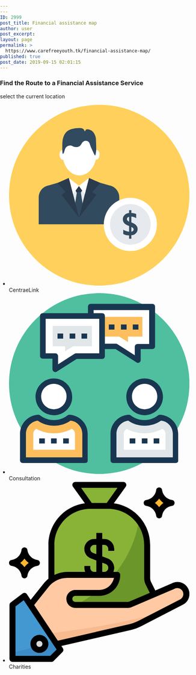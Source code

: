 ```yaml
---
---
ID: 2999
post_title: Financial assistance map
author: user
post_excerpt:
layout: page
permalink: >
  https://www.carefreeyouth.tk/financial-assistance-map/
published: true
post_date: 2019-09-15 02:01:15
---
```

<h3>Find the Route to a Financial Assistance Service</h3>		
		<p>select the current location</p>		
			<!DOCTYPE html>
<html>
  <head>
    <meta charset='utf-8' />
    <title>Financial Assistance map</title>
    <meta name='viewport' content='initial-scale=1,maximum-scale=1,user-scalable=no' />
    <link href='https://api.tiles.mapbox.com/mapbox-gl-js/v1.4.0/mapbox-gl.css' rel='stylesheet' />
    <style>
      body {
        margin: 0;
        padding: 0;
      }
      #map {
        position: relative;
        top: 0;
        bottom: 0;
        width: 100%;
      }
    </style>
  </head>
  <body>
    <link rel='stylesheet' href='https://api.mapbox.com/mapbox-gl-js/plugins/mapbox-gl-geocoder/v4.2.0/mapbox-gl-geocoder.css' type='text/css' />
    <link rel='stylesheet' href='https://api.mapbox.com/mapbox-gl-js/plugins/mapbox-gl-directions/v4.0.2/mapbox-gl-directions.css' type='text/css' />
  </body>
</html>
					<ul>
							<li >
							<svg xmlns="http://www.w3.org/2000/svg" xmlns:xlink="http://www.w3.org/1999/xlink" id="Layer_1" x="0px" y="0px" viewBox="0 0 508 508" style="enable-background:new 0 0 508 508;" xml:space="preserve">
<circle style="fill:#FFD05B;" cx="254" cy="254" r="254"></circle>
<path style="fill:#324A5E;" d="M282.4,226.4l-39.6-11.2c-3.6-0.8-10.4-1.6-12.8-4c-30,35.6-52.8,13.2-63.6-2  c-2.8,3.6-8.8,4.4-13.6,5.2l-40.8,12c-16.4,2.8-28.4,16.8-28.4,33.6v75.6h226.8v-76C310.4,243.6,298.4,229.2,282.4,226.4z"></path>
<polygon style="fill:#E6E9EE;" points="174,227.6 197.2,316.8 219.2,227.6 "></polygon>
<polygon style="fill:#2B3B4E;" points="190.8,247.2 185.2,237.2 190.8,227.6 202,227.6 208,237.2 202,247.2 "></polygon>
<g>
	<polygon style="fill:#FFFFFF;" points="168.4,205.6 180,251.2 197.2,227.6  "></polygon>
	<polygon style="fill:#FFFFFF;" points="196.4,227.6 213.6,251.2 225.2,205.6  "></polygon>
</g>
<polygon style="fill:#324A5E;" points="209.6,293.2 197.2,316.8 183.6,293.2 190.8,247.2 202.4,247.2 "></polygon>
<g>
	<polygon style="fill:#2B3B4E;" points="257.2,219.6 225.2,205.6 197.2,316.8 246,252.8 234.4,244.8  "></polygon>
	<polygon style="fill:#2B3B4E;" points="136.4,219.6 168.4,205.6 197.2,316.8 147.6,252.8 159.2,244.8  "></polygon>
</g>
<g>
	<ellipse style="fill:#FFFFFF;" cx="198.4" cy="135.6" rx="48" ry="62.8"></ellipse>
		<ellipse transform="matrix(0.0648 -0.9979 0.9979 0.0648 90.7068 377.6045)" style="fill:#FFFFFF;" cx="246.811" cy="140.409" rx="13.6" ry="8"></ellipse>
		<ellipse transform="matrix(0.0648 0.9979 -0.9979 0.0648 280.8441 -18.2036)" style="fill:#FFFFFF;" cx="150.134" cy="140.733" rx="13.6" ry="8"></ellipse>
</g>
<path style="fill:#324A5E;" d="M182.4,117.6c-2-0.4-3.6-1.6-5.2-2.4c-7.6-2.8-16.8,1.6-19.6,9.6c-2,4.8-2,11.2-6.4,13.6  c-1.2-5.2-1.2-10.8-1.2-16c0-7.6,0-14.8,0.8-22.4c1.2-7.2,3.6-14.8,8-20.4c4.4-6,11.2-9.6,18-11.6s14-2.8,20.8-2.8c4,0,8,0,11.2,2.4  c2,1.6,3.2,4,4,6.4c0.8,2,2.8-3.2,3.6-4c4-3.2,12,0,16.4,2.8c4.8,3.2,8,8.8,10,14.4c2.4,5.6,2,15.6,2.4,22c0.4,4,0,6.8,0.4,16  c0,3.2-1.2,13.6-2.8,16.8c-1.2,2-5.6-9.2-6.8-11.2c-3.2-6.8-6.8-14-8.8-21.2c-2.4-8.8-14-12.4-21.6-2.8  C203.2,111.2,198.4,122.4,182.4,117.6z"></path>
<circle style="fill:#FFFFFF;" cx="341.6" cy="336" r="74.8"></circle>
<circle style="fill:#E6E9EE;" cx="341.6" cy="336" r="57.2"></circle>
<path style="fill:#324A5E;" d="M344.4,366.4v9.6H338v-9.2c-6,0-11.2-1.2-16.4-4v-12c1.6,1.2,4,2.8,7.6,3.6c3.2,1.2,6.4,2,8.8,2v-16  c-6.8-2.4-11.6-5.2-14-8.4c-2.4-2.8-3.6-6.4-3.6-10.8s1.6-8.4,4.8-11.6c3.2-3.2,7.6-5.2,12.8-5.6v-8h6.4v8c6,0.4,10.8,1.2,13.6,2.8  v11.6c-4-2.4-8.8-4-13.6-4.4v16.4c6.4,2.4,10.8,4.8,13.6,8c2.8,2.8,4,6.4,4,10.8c0,4.8-1.6,8.8-4.8,11.6  C354.8,364,350.4,366,344.4,366.4z M338,328.4v-13.6c-4,0.8-6,2.8-6,6.4C332,324,334,326.4,338,328.4z M344.4,343.2v13.2  c4-0.8,6.4-2.8,6.4-6.4C350.8,347.2,348.8,344.8,344.4,343.2z"></path>
<g>
</g>
<g>
</g>
<g>
</g>
<g>
</g>
<g>
</g>
<g>
</g>
<g>
</g>
<g>
</g>
<g>
</g>
<g>
</g>
<g>
</g>
<g>
</g>
<g>
</g>
<g>
</g>
<g>
</g>
</svg>						
										CentraeLink
									</li>
								<li >
							<svg xmlns="http://www.w3.org/2000/svg" xmlns:xlink="http://www.w3.org/1999/xlink" id="Capa_1" x="0px" y="0px" viewBox="0 0 496.485 496.485" style="enable-background:new 0 0 496.485 496.485;" xml:space="preserve">
<circle style="fill:#4FBF9F;" cx="248.242" cy="248.242" r="248.242"></circle>
<polygon style="fill:#FFFFFF;" points="224.97,38.012 394.085,38.012 394.085,146.618 354.521,146.618 354.521,183.855   294.788,146.618 224.97,146.618 "></polygon>
<path style="fill:#193651;" d="M354.521,191.612c-1.552,0-3.103-0.776-3.879-1.552L293.236,153.6H224.97  c-4.655,0-7.758-3.103-7.758-7.758V37.236c0-4.655,3.103-7.758,7.758-7.758h169.115c4.655,0,7.758,3.103,7.758,7.758v108.606  c0,4.655-3.103,7.758-7.758,7.758h-31.806c0,31.806,0,30.255,0,30.255C362.279,188.509,358.4,191.612,354.521,191.612  L354.521,191.612z M232.727,138.861h62.061c1.552,0,3.103,0.776,3.879,1.552l47.321,30.255v-23.273c0-2.327,0.776-3.879,2.327-5.43  c1.552-1.552,3.103-2.327,5.43-2.327h31.806V46.545H232.727V138.861z"></path>
<polygon style="fill:#FDBF5E;" points="303.321,119.467 252.121,119.467 252.121,65.164 366.933,65.164 366.933,119.467   327.37,119.467 327.37,134.206 "></polygon>
<polygon style="fill:#FFFFFF;" points="255.224,62.836 93.091,62.836 93.091,172.994 127.224,172.994 127.224,209.455   183.855,172.994 255.224,172.994 "></polygon>
<path style="fill:#193651;" d="M123.345,215.661c-2.327-1.552-3.879-3.879-3.879-6.982v-28.703H93.091  c-4.655,0-7.758-3.103-7.758-7.758V62.836c0-4.655,3.103-7.758,7.758-7.758H256c4.655,0,7.758,3.103,7.758,7.758v110.158  c0,4.655-3.103,7.758-7.758,7.758h-69.818l-55.079,34.909C128.776,217.212,125.673,217.212,123.345,215.661z M100.848,165.236  h26.376c2.327,0,3.879,0.776,5.43,2.327c1.552,1.552,2.327,3.103,2.327,5.43v22.497l44.994-28.703  c1.552-0.776,2.327-1.552,3.879-1.552h64.388V70.594H100.848V165.236z"></path>
<polygon style="fill:#E1E6E9;" points="154.376,145.842 120.242,145.842 120.242,89.988 228.073,89.988 228.073,145.842   176.097,145.842 154.376,159.806 "></polygon>
<circle style="fill:#FFFFFF;" cx="123.345" cy="283.927" r="42.667"></circle>
<path style="fill:#193651;" d="M123.345,335.127c-27.927,0-50.424-22.497-50.424-50.424c0-27.927,22.497-50.424,50.424-50.424  s50.424,22.497,50.424,50.424C174.545,311.855,151.273,335.127,123.345,335.127z M123.345,249.018  c-19.394,0-34.909,15.515-34.909,34.909c0,19.394,15.515,34.909,34.909,34.909s34.909-15.515,34.909-34.909  C159.03,264.533,142.739,249.018,123.345,249.018z"></path>
<path style="fill:#FDBF5E;" d="M166.788,341.333c-12.412,9.309-27.152,14.739-42.667,14.739s-31.03-5.43-42.667-14.739  c-24.048,0.776-42.667,20.945-42.667,44.994v72.145h170.667v-72.145C209.455,362.279,190.836,342.885,166.788,341.333z"></path>
<path style="fill:#193651;" d="M209.455,466.23H38.012c-4.655,0-7.758-3.103-7.758-7.758v-72.145  c0-27.927,21.721-51.2,50.424-52.751c1.552,0,3.879,0.776,4.655,1.552c10.861,8.533,24.824,13.188,38.012,13.188  c13.964,0,27.152-4.655,38.012-13.188c1.552-0.776,3.103-1.552,4.655-1.552c27.927,1.552,50.424,24.048,50.424,52.751v72.145  C217.212,463.127,214.109,466.23,209.455,466.23z M45.77,450.715h155.927v-64.388c0-18.618-13.964-34.909-32.582-36.461  c-13.188,9.309-28.703,13.964-44.994,13.964s-31.806-4.655-44.994-13.964c-18.618,2.327-32.582,17.842-32.582,36.461v64.388H45.77z"></path>
<g>
	<path style="fill:#FFFFFF;" d="M66.715,429.77v-43.442c0-6.206,3.103-10.861,8.533-13.964   c14.739,8.533,31.806,12.412,48.873,12.412s34.133-4.655,48.873-12.412c4.655,2.327,8.533,7.758,8.533,13.964v43.442H66.715z"></path>
	<circle style="fill:#FFFFFF;" cx="373.139" cy="283.927" r="42.667"></circle>
</g>
<path style="fill:#193651;" d="M373.139,335.127c-27.927,0-50.424-22.497-50.424-50.424c0-27.927,22.497-50.424,50.424-50.424  c27.927,0,50.424,22.497,50.424,50.424C423.564,311.855,401.067,335.127,373.139,335.127z M373.139,249.018  c-19.394,0-34.909,15.515-34.909,34.909c0,19.394,15.515,34.909,34.909,34.909c19.394,0,34.909-15.515,34.909-34.909  C408.048,264.533,392.533,249.018,373.139,249.018z"></path>
<path style="fill:#E1E6E9;" d="M415.806,341.333c-12.412,9.309-27.152,14.739-42.667,14.739c-16.291,0-31.03-5.43-42.667-14.739  c-24.048,0.776-42.667,20.945-42.667,44.994v72.145h171.442v-72.145C458.473,362.279,439.855,342.885,415.806,341.333z"></path>
<path style="fill:#193651;" d="M458.473,466.23H287.03c-4.655,0-7.758-3.103-7.758-7.758v-72.145  c0-27.927,21.721-51.2,50.424-52.751c1.552,0,3.879,0.776,4.655,1.552c10.861,8.533,24.824,13.188,38.012,13.188  c13.964,0,27.152-4.655,38.012-13.188c1.552-0.776,3.103-1.552,4.655-1.552c27.927,1.552,50.424,24.048,50.424,52.751v72.145  C466.23,463.127,463.127,466.23,458.473,466.23z M294.788,450.715h155.927v-64.388c0-18.618-13.964-34.909-32.582-36.461  c-13.188,9.309-28.703,13.964-44.994,13.964s-31.806-4.655-44.994-13.964c-18.618,2.327-32.582,17.842-32.582,36.461v64.388H294.788  z"></path>
<path style="fill:#FFFFFF;" d="M315.733,429.77v-43.442c0-6.206,3.103-10.861,8.533-13.964  c14.739,8.533,31.806,12.412,48.873,12.412c17.067,0,34.133-4.655,48.873-12.412c4.655,2.327,8.533,7.758,8.533,13.964v43.442  H315.733z"></path>
<g>
	<rect x="133.43" y="110.933" style="fill:#193651;" width="15.515" height="13.964"></rect>
	<rect x="166.788" y="110.933" style="fill:#193651;" width="15.515" height="13.964"></rect>
</g>
<g>
	<rect x="199.37" y="110.933" style="fill:#193651;" width="15.515" height="13.964"></rect>
	<rect x="83.006" y="398.739" style="fill:#193651;" width="15.515" height="13.964"></rect>
	<rect x="115.588" y="398.739" style="fill:#193651;" width="15.515" height="13.964"></rect>
	<rect x="148.945" y="398.739" style="fill:#193651;" width="15.515" height="13.964"></rect>
	<rect x="332.024" y="398.739" style="fill:#193651;" width="15.515" height="13.964"></rect>
	<rect x="365.382" y="398.739" style="fill:#193651;" width="15.515" height="13.964"></rect>
	<rect x="397.964" y="398.739" style="fill:#193651;" width="15.515" height="13.964"></rect>
	<rect x="274.618" y="86.109" style="fill:#193651;" width="15.515" height="13.964"></rect>
	<rect x="307.976" y="86.109" style="fill:#193651;" width="15.515" height="13.964"></rect>
	<rect x="340.558" y="86.109" style="fill:#193651;" width="15.515" height="13.964"></rect>
</g>
<g>
</g>
<g>
</g>
<g>
</g>
<g>
</g>
<g>
</g>
<g>
</g>
<g>
</g>
<g>
</g>
<g>
</g>
<g>
</g>
<g>
</g>
<g>
</g>
<g>
</g>
<g>
</g>
<g>
</g>
</svg>						
										Consultation
									</li>
								<li >
							<svg xmlns="http://www.w3.org/2000/svg" xmlns:xlink="http://www.w3.org/1999/xlink" id="Capa_1" x="0px" y="0px" viewBox="0 0 511.998 511.998" style="enable-background:new 0 0 511.998 511.998;" xml:space="preserve">
<g>
	<path style="fill:#88B337;" d="M417.481,329.63c0.008-3.72-1.019-7.363-2.972-10.53l-18.938-30.487   c-2.361-4.688-3.584-9.868-3.567-15.116v-93.925c0-60.975-49.425-110.4-110.4-110.4h-50.954c-60.975,0-110.4,49.425-110.4,110.4   v93.925c0.017,5.248-1.206,10.429-3.567,15.116l-18.938,30.487c-1.953,3.168-2.981,6.811-2.972,10.53l0,0   c0.042,10.913,8.874,19.745,19.787,19.787h283.133C408.606,349.374,417.438,340.542,417.481,329.63z"></path>
	<polygon style="fill:#88B337;" points="281.604,69.171 324.066,9.725 188.189,9.725 230.651,69.171 230.651,86.156 281.604,86.156     "></polygon>
</g>
<path style="fill:#6B962A;" d="M414.509,319.099l-18.938-30.487c-2.361-4.688-3.584-9.868-3.567-15.116v-93.925  c0.059-24.594-8.102-48.508-23.184-67.938c-22.674,124.922-102.502,196.936-177.489,237.784h206.363  c10.972,0.042,19.906-8.815,19.948-19.796c0.017-3.72-1.011-7.363-2.964-10.522H414.509z"></path>
<path style="fill:#FFFFFF;" d="M298.589,196.556v-5.435c-0.042-15.736-12.798-28.492-28.534-28.534h-5.435v-16.985h-16.985v16.985  H242.2c-15.762-0.051-28.577,12.679-28.628,28.441c-0.042,11.966,7.388,22.683,18.607,26.844l15.456,5.775v32.356H242.2  c-6.378,0-11.55-5.172-11.55-11.55l0,0v-5.435h-16.985v5.435c0.042,15.736,12.798,28.492,28.534,28.534h27.855  c15.762,0.051,28.577-12.679,28.628-28.441c0.042-11.966-7.388-22.683-18.607-26.844l-15.456-5.775v-32.356h5.435  c6.378,0,11.549,5.172,11.549,11.55l0,0v5.435L298.589,196.556L298.589,196.556z M274.131,233.582  c4.484,1.741,7.448,6.055,7.473,10.87c0,6.378-5.172,11.55-11.549,11.55l0,0h-5.435v-25.986L274.131,233.582z M247.635,205.557  l-9.511-3.567c-4.484-1.741-7.448-6.055-7.473-10.87c0-6.378,5.172-11.55,11.55-11.55l0,0h5.435V205.557z"></path>
<g>
	<path style="fill:#FDB62F;" d="M425.973,94.648L425.973,94.648c-2.887-17.426-16.543-31.082-33.969-33.969l0,0   c17.426-2.887,31.082-16.543,33.969-33.969l0,0c2.887,17.426,16.543,31.082,33.969,33.969l0,0   C442.516,63.566,428.86,77.222,425.973,94.648z"></path>
	<path style="fill:#FDB62F;" d="M43.82,264.494L43.82,264.494c-2.887-17.426-16.543-31.082-33.969-33.969l0,0   c17.426-2.887,31.082-16.543,33.969-33.969l0,0c2.887,17.426,16.543,31.082,33.969,33.969l0,0   C60.363,233.412,46.708,247.068,43.82,264.494z"></path>
</g>
<path style="fill:#FEC9A3;" d="M498.752,306.021c-6.972-11.736-21.953-15.889-33.969-9.426l-120.506,51.463  c-2.123,0.9-4.408,1.367-6.709,1.359H188.189c-9.384,0-16.985-7.601-16.985-16.985s7.601-16.985,16.985-16.985h67.938  c28.143,0,50.954-22.81,50.954-50.954H165.769c-23.422,0.017-45.57,10.675-60.21,28.959l-53.247,64.456l59.956,109.89  l230.735-55.455c9.97-2.301,19.617-5.834,28.704-10.53l118.892-60.89C502.429,333.494,506.064,317.927,498.752,306.021z"></path>
<path style="fill:#F7BB8F;" d="M93.16,432.811l19.108,34.988l230.735-55.455c9.97-2.301,19.617-5.834,28.704-10.53l64.287-33.035  C329.161,401.475,187.34,421.856,93.16,432.811z"></path>
<polygon style="fill:#4398D1;" points="9.851,349.417 9.851,502.278 120.251,502.278 145.728,476.801 43.82,323.94 "></polygon>
<path style="fill:#3E8CC7;" d="M9.851,502.278h110.4l25.477-25.477l-18.683-28.025C89.271,464.368,50.003,476.062,9.851,483.68  C9.851,483.68,9.851,502.278,9.851,502.278z"></path>
<circle style="fill:#D9D9D9;" cx="86.282" cy="459.859" r="16.985"></circle>
<path d="M9.851,510.77h110.4c2.259,0.017,4.424-0.875,6.03-2.463l25.477-25.477c2.845-2.87,3.27-7.346,1.019-10.7l-4.246-6.369  l196.427-45.179c10.641-2.463,20.942-6.225,30.657-11.21l118.892-61.229c16.416-9.121,22.326-29.825,13.206-46.24  c-9.121-16.416-29.825-22.326-46.241-13.206l0,0l-46.368,19.957l-11.889-23.778c-1.775-3.533-2.709-7.431-2.718-11.38v-93.925  C400.42,120.04,356.328,69.732,297.315,61.868l33.969-47.217c2.726-3.822,1.834-9.121-1.987-11.847  c-1.52-1.087-3.363-1.639-5.231-1.571H188.189c-4.688,0.025-8.475,3.839-8.45,8.535c0.008,1.749,0.56,3.456,1.571,4.883  l33.969,47.217c-59.149,7.711-103.428,58.053-103.521,117.703v95.708c-4.705,3.813-9.01,8.119-12.823,12.823l-37.536,46.962  l-10.53-15.796c-1.257-1.996-3.287-3.38-5.605-3.822c-2.31-0.331-4.654,0.246-6.539,1.614L4.756,342.538  c-2.166,1.622-3.422,4.178-3.397,6.879v152.861C1.359,506.974,5.163,510.77,9.851,510.77z M204.664,18.218h102.927l-30.317,42.461  h-42.461L204.664,18.218z M128.743,179.571c0-56.278,45.629-101.907,101.907-101.907h50.954  c56.278,0,101.907,45.629,101.907,101.907v93.925c0.017,6.573,1.554,13.061,4.501,18.938l11.38,23.014l-58.342,24.797  c-1.045,0.45-2.174,0.679-3.312,0.679H188.189c-4.688,0-8.492-3.805-8.492-8.492c0-4.688,3.805-8.492,8.492-8.492h67.938  c32.831,0,59.446-26.615,59.446-59.446c0-4.688-3.805-8.492-8.492-8.492h-10.955c1.597-3.643,2.437-7.575,2.463-11.55  c-0.034-11.889-7.397-22.53-18.513-26.751l-15.456-5.775v-32.356h5.435c6.378,0,11.549,5.172,11.549,11.55l0,0v5.435h16.985v-5.435  c-0.042-15.736-12.798-28.492-28.534-28.534h-5.435v-16.985h-16.985v16.985H242.2c-15.762-0.051-28.577,12.679-28.628,28.441  c-0.042,11.966,7.388,22.683,18.607,26.844l15.456,5.775v32.356H242.2c-6.378,0-11.55-5.172-11.55-11.55l0,0v-5.435h-16.985v5.435  c0.025,3.974,0.866,7.906,2.463,11.55h-50.359c-12.823,0-25.485,2.904-37.026,8.492V179.571z M281.604,244.452  c0,6.378-5.172,11.55-11.549,11.55l0,0h-5.435v-25.986l9.511,3.567C278.615,235.331,281.579,239.637,281.604,244.452z   M247.635,179.571v25.986l-9.511-3.567c-4.484-1.741-7.448-6.055-7.473-10.87c0-6.378,5.172-11.55,11.55-11.55l0,0L247.635,179.571  L247.635,179.571z M112.183,298.463c13.053-16.203,32.78-25.579,53.586-25.477h131.97c-4.034,19.77-21.435,33.969-41.612,33.969  h-67.938c-14.072,0-25.477,11.405-25.477,25.477c0,14.072,11.405,25.477,25.477,25.477h149.379  c3.448,0.008,6.853-0.688,10.021-2.038l121.27-51.803c8.093-4.807,18.547-2.149,23.354,5.945c4.807,8.093,2.149,18.547-5.945,23.354  l0,0l-118.382,60.89c-8.509,4.348-17.52,7.626-26.836,9.766l-202.541,46.623L71.335,349.841L112.183,298.463z M18.343,353.663  l23.354-17.579l93.415,139.613l-18.343,18.089H18.343V353.663z"></path>
<path d="M86.282,434.34c-14.072,0-25.477,11.405-25.477,25.477c0,14.072,11.405,25.477,25.477,25.477s25.477-11.405,25.477-25.477  C111.758,445.745,100.353,434.34,86.282,434.34z M86.282,468.309c-4.688,0-8.492-3.805-8.492-8.492c0-4.688,3.805-8.492,8.492-8.492  s8.492,3.805,8.492,8.492C94.774,464.504,90.969,468.309,86.282,468.309z"></path>
<path d="M417.481,25.351c-2.352,13.732-13.104,24.483-26.836,26.836c-4.688,0-8.492,3.805-8.492,8.492s3.805,8.492,8.492,8.492  c13.732,2.352,24.483,13.104,26.836,26.836c0,4.688,3.805,8.492,8.492,8.492c4.688,0,8.492-3.805,8.492-8.492  c2.352-13.732,13.104-24.483,26.836-26.836c4.688,0,8.492-3.805,8.492-8.492s-3.805-8.492-8.492-8.492  c-13.732-2.352-24.483-13.104-26.836-26.836c0-4.688-3.805-8.492-8.492-8.492C421.285,16.859,417.481,20.663,417.481,25.351z   M438.117,60.679c-4.739,3.295-8.849,7.405-12.144,12.144c-3.295-4.739-7.405-8.849-12.144-12.144  c4.739-3.295,8.849-7.405,12.144-12.144C429.268,53.274,433.378,57.384,438.117,60.679z"></path>
<path d="M8.492,239.017c13.732,2.352,24.483,13.104,26.836,26.836c0,4.688,3.805,8.492,8.492,8.492s8.492-3.805,8.492-8.492  c2.352-13.732,13.104-24.483,26.836-26.836c4.688,0,8.492-3.805,8.492-8.492s-3.805-8.492-8.492-8.492  c-13.732-2.352-24.483-13.104-26.836-26.836c0-4.688-3.805-8.492-8.492-8.492s-8.492,3.805-8.492,8.492  c-2.352,13.732-13.104,24.483-26.836,26.836c-4.688,0-8.492,3.805-8.492,8.492S3.805,239.017,8.492,239.017z M43.82,218.381  c3.295,4.739,7.405,8.849,12.144,12.144c-4.739,3.295-8.849,7.405-12.144,12.144c-3.295-4.739-7.405-8.849-12.144-12.144  C36.415,227.23,40.525,223.12,43.82,218.381z"></path>
<g>
</g>
<g>
</g>
<g>
</g>
<g>
</g>
<g>
</g>
<g>
</g>
<g>
</g>
<g>
</g>
<g>
</g>
<g>
</g>
<g>
</g>
<g>
</g>
<g>
</g>
<g>
</g>
<g>
</g>
</svg>						
										Charities
									</li>
						</ul>